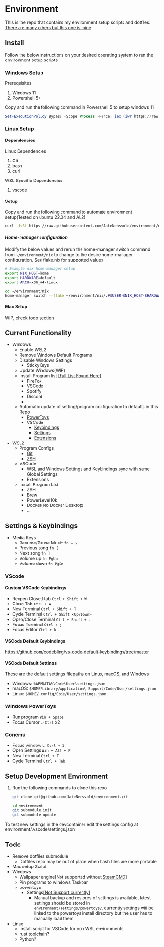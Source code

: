 # Environment

This is the repo that contains my environment setup scripts and dotfiles.
[There are many others but this one is mine](https://github.com/andremedeiros/dotfiles/tree/20779ba9cb5c88a21e98a7a49ac9cb0d3e5868c6)

## Install

Follow the below instructions on your desired operating system to run the environment
setup scripts

### Windows Setup

Prerequisites

1. Windows 11
1. Powershell 5+

Copy and run the following command in Powershell 5 to setup windows 11

```ps1
Set-ExecutionPolicy Bypass -Scope Process -Force; iex (iwr https://raw.githubusercontent.com/JateNensvold/environment/master/windows-install.ps1 -Headers @{"Cache-Control" = "no-cache" }).Content
```

### Linux Setup

#### Dependencies

Linux Dependencies

1. Git
1. bash
1. curl

WSL Specific Dependencies

1. vscode

#### Setup

Copy and run the following command to automate environment setup(Tested on ubuntu 22.04 and AL2)

```bash
curl -fsSL https://raw.githubusercontent.com/JateNensvold/environment/master/scripts/ubuntu/install.sh | bash -is setup
```

##### Home-manager configuration

Modify the below values and rerun the home-manager switch command from `~/environment/nix` to change to the desire home-manager configuration. See [flake.nix](./nix/flake.nix) for supported values

```bash
# Example nix home-manager setup
export NIX_HOST=home
export HARDWARE=default
export ARCH=x86_64-linux

cd ~/environment/nix
home-manager switch --flake ~/environment/nix/.#$USER-$NIX_HOST-$HARDWARE-$ARCH
```

#### Mac Setup

WIP, check todo section

## Current Functionality

- Windows
  - Enable WSL2
  - Remove Windows Default Programs
  - Disable Windows Settings
    - StickyKeys
  - Update Windows(WIP)
  - Install Program list [[Full List Found Here]](scripts/windows/windows-tools.json)
    - FireFox
    - VSCode
    - Spotify
    - Discord
    - ...
  - Automatic update of setting/program configuration to defaults in this Repo
    - [PowerToys](settings/powertoys/settings.ptb)
    - VSCode
      - [Keybindings](settings/vscode/keybindings.json)
      - [Settings](settings/vscode/settings.json)
      - [Extensions](settings/vscode/global-extensions.json)
- WSL2
  - Program Configs
    - [Git](settings/dotfile_settings/.gitconfig)
    - [ZSH](settings/dotfile_settings/.zhrc)
  - VSCode
    - WSL and Windows Settings and Keybindings sync with same Global Settings
    - Extensions
  - Install Program List
    - ZSH
    - Brew
    - PowerLevel10k
    - Docker(No Docker Desktop)
    - ...

## Settings & Keybindings

- Media Keys
  - Resume/Pause Music `fn + \`
  - Previous song `fn [`
  - Next song `fn ]`
  - Volume up `fn PgUp`
  - Volume down `fn PgDn`

### VScode

#### Custom VSCode Keybindings

- Reopen Closed tab
    `Ctrl + Shift + W`
- Close Tab
    `Ctrl + W`
- New Terminal
    `Ctrl + Shift + T`
- Cycle Terminal
    `Ctrl + Shift <Up/Down>`
- Open/Close Terminal
    `Ctrl + Shift + .`
- Focus Terminal
    `Ctrl + j`
- Focus Editor
    `Ctrl + k`

#### VSCode Default Keybindings

<https://github.com/codebling/vs-code-default-keybindings/tree/master>

#### VSCode Default Settings

These are the default settings filepaths on Linux, macOS, and Windows

- Windows: `%APPDATA%\Code\User\settings.json`
- macOS: `$HOME/Library/Application\ Support/Code/User/settings.json`
- Linux: `$HOME/.config/Code/User/settings.json`

### Windows PowerToys

- Run program
    `Win + Space`
- Focus Cursor
    `L-Ctrl` x2

### Conemu

- Focus window
    `L-Ctrl + 1`
- Open Settings
    `Win + Alt + P`
- New Terminal
    `Ctrl + T`
- Cycle Terminal
    `Ctrl + Tab`

## Setup Development Environment

1. Run the following commands to clone this repo

    ```bash
    git clone git@github.com:JateNensvold/environment.git

    cd environment
    git submodule init
    git submodule update
    ```

To test new settings in the devcontainer edit the settings config at
environment/.vscode/settings.json

## Todo

- Remove dotfiles submodule
  - Dotfiles repo may be out of place when bash files are more portable
- Mac setup Script
- Windows
  - Wallpaper engine[Not supported without [SteamCMD](https://www.digitalcitizen.life/steam-cmd-windows/)]
  - Pin programs to windows Taskbar
  - powertoys
    - Settings[[Not Support currently]](https://github.com/microsoft/PowerToys/issues/4649)
      - Manual backup and restores of settings is available, latest settings should be
            stored in `environment/settings/powertoys/`, currently settings will be linked to the
            powertoys install directory but the user has to manually load them
- Linux
  - Install script for VSCode for non WSL environments
  - rust toolchain?
  - Python?
